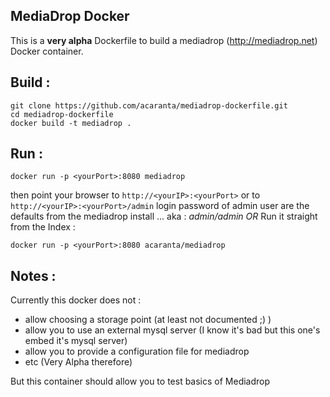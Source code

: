 MediaDrop Docker
----------------


This is a **very alpha** Dockerfile to build a mediadrop (http://mediadrop.net) Docker container.

Build :
-------
```
git clone https://github.com/acaranta/mediadrop-dockerfile.git
cd mediadrop-dockerfile
docker build -t mediadrop .
```

Run :
-----
```
docker run -p <yourPort>:8080 mediadrop
```
then point your browser to `http://<yourIP>:<yourPort>`
or to `http://<yourIP>:<yourPort>/admin`
login password of admin user are the defaults from the mediadrop install ... aka : *admin/admin*
*OR*
Run it straight from the Index :
```
docker run -p <yourPort>:8080 acaranta/mediadrop
```

Notes :
-------
Currently this docker does not :
* allow choosing a storage point (at least not documented ;) )
* allow you to use an external mysql server (I know it's bad but this one's embed it's mysql server)
* allow you to provide a configuration file for mediadrop
* etc (Very Alpha therefore)

But this container should allow you to test basics of Mediadrop
